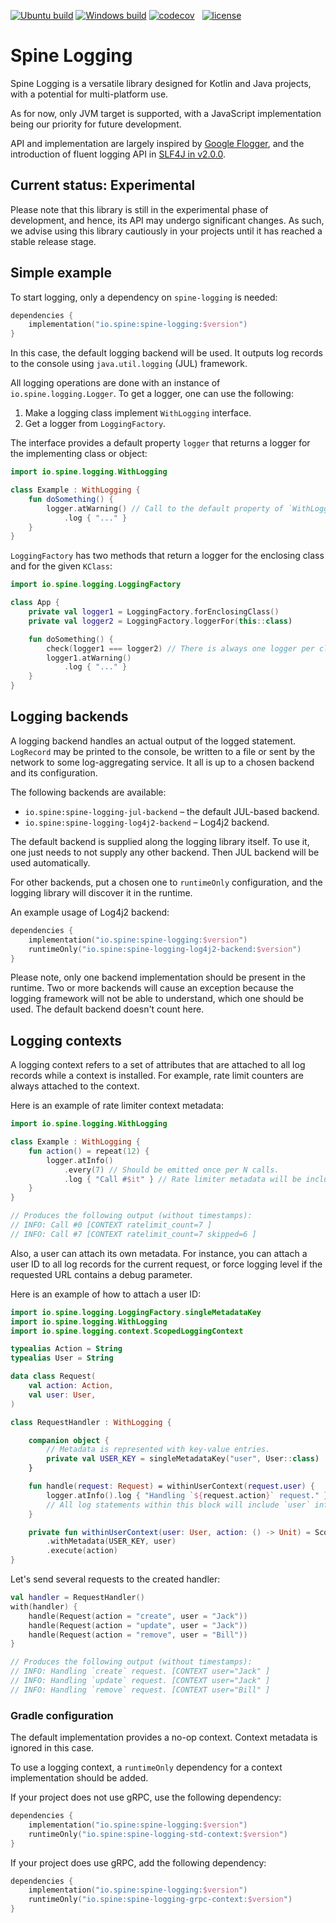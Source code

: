 [![Ubuntu build][ubuntu-build-badge]][gh-actions]
[![Windows build][windows-build-badge]][gh-actions]
[![codecov][codecov-badge]][codecov] &nbsp;
[![license][license-badge]][license]

# Spine Logging

Spine Logging is a versatile library designed for Kotlin and Java projects, 
with a potential for multi-platform use. 

As for now, only JVM target is supported, with a JavaScript implementation 
being our priority for future development.

API and implementation are largely inspired by [Google Flogger][flogger],
and the introduction of fluent logging API in [SLF4J in v2.0.0][fluent-slf4j].

## Current status: Experimental

Please note that this library is still in the experimental phase of development, 
and hence, its API may undergo significant changes. As such, we advise using 
this library cautiously in your projects until it has reached a stable 
release stage.

## Simple example

To start logging, only a dependency on `spine-logging` is needed:

```kotlin
dependencies {
    implementation("io.spine:spine-logging:$version")
}
```

In this case, the default logging backend will be used. It outputs log records
to the console using `java.util.logging` (JUL) framework.

All logging operations are done with an instance of `io.spine.logging.Logger`.
To get a logger, one can use the following:

1. Make a logging class implement `WithLogging` interface.
2. Get a logger from `LoggingFactory`.

The interface provides a default property `logger` that returns a logger 
for the implementing class or object:

```kotlin
import io.spine.logging.WithLogging

class Example : WithLogging {
    fun doSomething() {
        logger.atWarning() // Call to the default property of `WithLogging`.
            .log { "..." }
    }
}
```

`LoggingFactory` has two methods that return a logger for the enclosing class
and for the given `KClass`:

```kotlin
import io.spine.logging.LoggingFactory

class App {
    private val logger1 = LoggingFactory.forEnclosingClass()
    private val logger2 = LoggingFactory.loggerFor(this::class)

    fun doSomething() {
        check(logger1 === logger2) // There is always one logger per class.
        logger1.atWarning()
            .log { "..." }
    }
}
```

## Logging backends

A logging backend handles an actual output of the logged statement. 
`LogRecord` may be printed to the console, be written to a file or sent by 
the network to some log-aggregating service. It all is up to a chosen backend 
and its configuration.

The following backends are available:

* `io.spine:spine-logging-jul-backend` – the default JUL-based backend.
* `io.spine:spine-logging-log4j2-backend` – Log4j2 backend.

The default backend is supplied along the logging library itself. To use it,
one just needs to not supply any other backend. Then JUL backend will be 
used automatically.

For other backends, put a chosen one to `runtimeOnly` configuration, 
and the logging library will discover it in the runtime.

An example usage of Log4j2 backend:

```kotlin
dependencies {
    implementation("io.spine:spine-logging:$version")
    runtimeOnly("io.spine:spine-logging-log4j2-backend:$version")
}
```

Please note, only one backend implementation should be present in the runtime.
Two or more backends will cause an exception because the logging framework 
will not be able to understand, which one should be used. The default backend
doesn't count here.

## Logging contexts

A logging context refers to a set of attributes that are attached to all log 
records while a context is installed. For example, rate limit counters are 
always attached to the context.

Here is an example of rate limiter context metadata:

```kotlin
import io.spine.logging.WithLogging

class Example : WithLogging {
    fun action() = repeat(12) {
        logger.atInfo()
            .every(7) // Should be emitted once per N calls.
            .log { "Call #$it" } // Rate limiter metadata will be included here.
    }
}

// Produces the following output (without timestamps):
// INFO: Call #0 [CONTEXT ratelimit_count=7 ]
// INFO: Call #7 [CONTEXT ratelimit_count=7 skipped=6 ]
```

Also, a user can attach its own metadata. For instance, you can attach 
a user ID to all log records for the current request, or force logging 
level if the requested URL contains a debug parameter.

Here is an example of how to attach a user ID:

```kotlin
import io.spine.logging.LoggingFactory.singleMetadataKey
import io.spine.logging.WithLogging
import io.spine.logging.context.ScopedLoggingContext

typealias Action = String
typealias User = String

data class Request(
    val action: Action,
    val user: User,
)

class RequestHandler : WithLogging {

    companion object {
        // Metadata is represented with key-value entries.
        private val USER_KEY = singleMetadataKey("user", User::class)
    }

    fun handle(request: Request) = withinUserContext(request.user) {
        logger.atInfo().log { "Handling `${request.action}` request." }
        // All log statements within this block will include `user` info.
    }

    private fun withinUserContext(user: User, action: () -> Unit) = ScopedLoggingContext.newContext()
        .withMetadata(USER_KEY, user)
        .execute(action)
}
```

Let's send several requests to the created handler:

```kotlin
val handler = RequestHandler()
with(handler) {
    handle(Request(action = "create", user = "Jack"))
    handle(Request(action = "update", user = "Jack"))
    handle(Request(action = "remove", user = "Bill"))
}

// Produces the following output (without timestamps):
// INFO: Handling `create` request. [CONTEXT user="Jack" ]
// INFO: Handling `update` request. [CONTEXT user="Jack" ]
// INFO: Handling `remove` request. [CONTEXT user="Bill" ]
```

### Gradle configuration

The default implementation provides a no-op context. Context metadata is
ignored in this case.

To use a logging context, a `runtimeOnly` dependency for a context 
implementation should be added.

If your project does not use gRPC, use the following dependency:

```kotlin
dependencies {
    implementation("io.spine:spine-logging:$version")
    runtimeOnly("io.spine:spine-logging-std-context:$version")
}
```

If your project does use gRPC, add the following dependency:

```kotlin
dependencies {
    implementation("io.spine:spine-logging:$version")
    runtimeOnly("io.spine:spine-logging-grpc-context:$version")
}
```

[codecov]: https://codecov.io/gh/SpineEventEngine/logging
[codecov-badge]: https://codecov.io/gh/SpineEventEngine/logging/branch/master/graph/badge.svg
[license-badge]: https://img.shields.io/badge/license-Apache%20License%202.0-blue.svg?style=flat
[license]: https://www.apache.org/licenses/LICENSE-2.0
[gh-actions]: https://github.com/SpineEventEngine/logging/actions
[ubuntu-build-badge]: https://github.com/SpineEventEngine/logging/actions/workflows/build-on-ubuntu.yml/badge.svg
[windows-build-badge]: https://github.com/SpineEventEngine/logging/actions/workflows/build-on-windows.yml/badge.svg
[flogger]: https://google.github.io/flogger
[fluent-slf4j]: https://www.slf4j.org/manual.html#fluent

